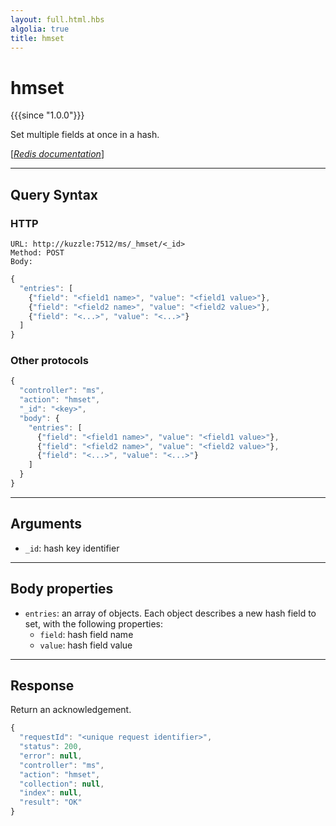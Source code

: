 ```yaml
---
layout: full.html.hbs
algolia: true
title: hmset
---
```


# hmset

{{{since "1.0.0"}}}

Set multiple fields at once in a hash.

[[_Redis documentation_]](https://redis.io/commands/hmset)

---

## Query Syntax

### HTTP

```http
URL: http://kuzzle:7512/ms/_hmset/<_id>
Method: POST  
Body:
```

```js
{
  "entries": [
    {"field": "<field1 name>", "value": "<field1 value>"},
    {"field": "<field2 name>", "value": "<field2 value>"},
    {"field": "<...>", "value": "<...>"}
  ]
}
```

### Other protocols

```js
{
  "controller": "ms",
  "action": "hmset",
  "_id": "<key>",
  "body": {
    "entries": [
      {"field": "<field1 name>", "value": "<field1 value>"},
      {"field": "<field2 name>", "value": "<field2 value>"},
      {"field": "<...>", "value": "<...>"}
    ]
  }
}
```

---

## Arguments

* `_id`: hash key identifier

---

## Body properties

* `entries`: an array of objects. Each object describes a new hash field to set, with the following properties:
  * `field`: hash field name
  * `value`: hash field value

---

## Response

Return an acknowledgement.

```javascript
{
  "requestId": "<unique request identifier>",
  "status": 200,
  "error": null,
  "controller": "ms",
  "action": "hmset",
  "collection": null,
  "index": null,
  "result": "OK"
}
```
